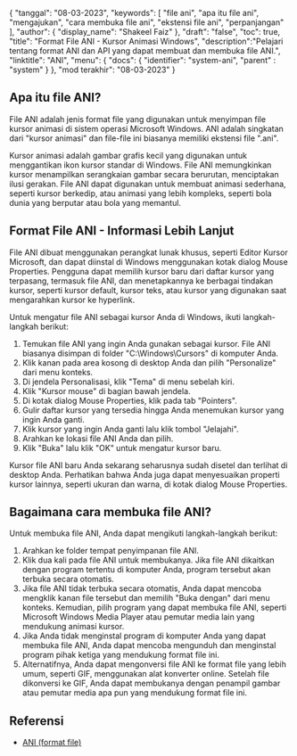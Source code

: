 {
"tanggal": "08-03-2023",
  "keywords": [
"file ani",
"apa itu file ani",
"mengajukan",
"cara membuka file ani",
"ekstensi file ani",
"perpanjangan"
],
  "author": {
"display_name": "Shakeel Faiz"
},
"draft": "false",
"toc": true,
"title": "Format File ANI - Kursor Animasi Windows",
  "description":"Pelajari tentang format ANI dan API yang dapat membuat dan membuka file ANI.",
"linktitle": "ANI",
  "menu": {
    "docs": {
      "identifier": "system-ani",
"parent" : "system"
}
},
"mod terakhir": "08-03-2023"
}

## Apa itu file ANI?

File ANI adalah jenis format file yang digunakan untuk menyimpan file kursor animasi di sistem operasi Microsoft Windows. ANI adalah singkatan dari "kursor animasi" dan file-file ini biasanya memiliki ekstensi file ".ani".

Kursor animasi adalah gambar grafis kecil yang digunakan untuk menggantikan ikon kursor standar di Windows. File ANI memungkinkan kursor menampilkan serangkaian gambar secara berurutan, menciptakan ilusi gerakan. File ANI dapat digunakan untuk membuat animasi sederhana, seperti kursor berkedip, atau animasi yang lebih kompleks, seperti bola dunia yang berputar atau bola yang memantul.

## Format File ANI - Informasi Lebih Lanjut

File ANI dibuat menggunakan perangkat lunak khusus, seperti Editor Kursor Microsoft, dan dapat diinstal di Windows menggunakan kotak dialog Mouse Properties. Pengguna dapat memilih kursor baru dari daftar kursor yang terpasang, termasuk file ANI, dan menetapkannya ke berbagai tindakan kursor, seperti kursor default, kursor teks, atau kursor yang digunakan saat mengarahkan kursor ke hyperlink.

Untuk mengatur file ANI sebagai kursor Anda di Windows, ikuti langkah-langkah berikut:

1. Temukan file ANI yang ingin Anda gunakan sebagai kursor. File ANI biasanya disimpan di folder "C:\Windows\Cursors" di komputer Anda.
2. Klik kanan pada area kosong di desktop Anda dan pilih "Personalize" dari menu konteks.
3. Di jendela Personalisasi, klik "Tema" di menu sebelah kiri.
4. Klik "Kursor mouse" di bagian bawah jendela.
5. Di kotak dialog Mouse Properties, klik pada tab "Pointers".
6. Gulir daftar kursor yang tersedia hingga Anda menemukan kursor yang ingin Anda ganti.
7. Klik kursor yang ingin Anda ganti lalu klik tombol "Jelajahi".
8. Arahkan ke lokasi file ANI Anda dan pilih.
9. Klik "Buka" lalu klik "OK" untuk mengatur kursor baru.

Kursor file ANI baru Anda sekarang seharusnya sudah disetel dan terlihat di desktop Anda. Perhatikan bahwa Anda juga dapat menyesuaikan properti kursor lainnya, seperti ukuran dan warna, di kotak dialog Mouse Properties.

## Bagaimana cara membuka file ANI?

Untuk membuka file ANI, Anda dapat mengikuti langkah-langkah berikut:

1. Arahkan ke folder tempat penyimpanan file ANI.
2. Klik dua kali pada file ANI untuk membukanya. Jika file ANI dikaitkan dengan program tertentu di komputer Anda, program tersebut akan terbuka secara otomatis.
3. Jika file ANI tidak terbuka secara otomatis, Anda dapat mencoba mengklik kanan file tersebut dan memilih "Buka dengan" dari menu konteks. Kemudian, pilih program yang dapat membuka file ANI, seperti Microsoft Windows Media Player atau pemutar media lain yang mendukung animasi kursor.
4. Jika Anda tidak menginstal program di komputer Anda yang dapat membuka file ANI, Anda dapat mencoba mengunduh dan menginstal program pihak ketiga yang mendukung format file ini.
5. Alternatifnya, Anda dapat mengonversi file ANI ke format file yang lebih umum, seperti GIF, menggunakan alat konverter online. Setelah file dikonversi ke GIF, Anda dapat membukanya dengan penampil gambar atau pemutar media apa pun yang mendukung format file ini.

## Referensi
* [ANI (format file)](https://en.wikipedia.org/wiki/ANI_(file_format))

